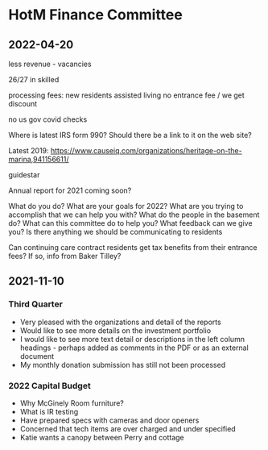 # HotM Finance Committee


## 2022-04-20

less revenue - vacancies

26/27 in skilled

processing fees: new residents
assisted living no entrance fee / we get discount

no us gov covid checks

Where is latest IRS form 990? Should there be a link to it on the web site?

Latest 2019: https://www.causeiq.com/organizations/heritage-on-the-marina,941156611/


guidestar


Annual report for 2021 coming soon?

What do you do?
What are your goals for 2022?
What are you trying to accomplish that we can help you with?
What do the people in the basement do?
What can this committee do to help you? What feedback can we give you?
Is there anything we should be communicating to residents

Can continuing care contract residents get tax benefits from their entrance fees? If so, info from Baker Tilley?


## 2021-11-10

### Third Quarter

* Very pleased with the organizations and detail of the reports
* Would like to see more details on the investment portfolio
* I would like to see more text detail or descriptions in the left column headings - perhaps added as comments in the PDF or as an external document
* My monthly donation submission has still not been processed


### 2022 Capital Budget

* Why McGinely Room furniture?
* What is IR testing
* Have prepared specs with cameras and door openers
* Concerned that tech items are over charged and under specified
* Katie wants a canopy between Perry and cottage


